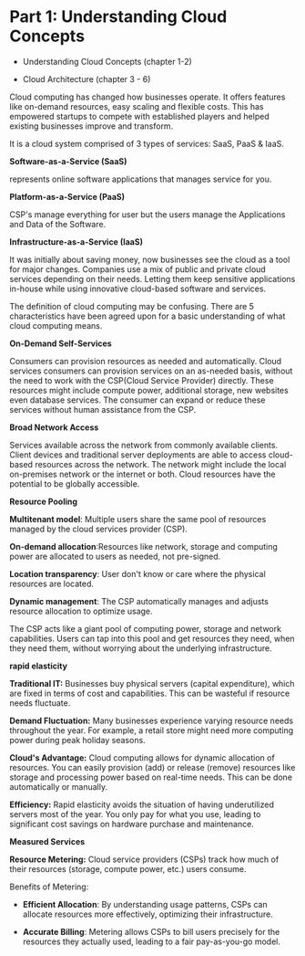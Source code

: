 # Part 1: Understanding Cloud Concepts

* Understanding Cloud Concepts (chapter 1-2)

* Cloud Architecture (chapter 3 - 6)

Cloud computing has changed how businesses operate. It offers features like on-demand resources, easy scaling and flexible costs. This has empowered startups to compete with established players and helped existing businesses improve and transform.

It is a cloud system comprised of 3 types of services: SaaS, PaaS & IaaS.

**Software-as-a-Service (SaaS)**

represents online software applications that manages service for you.

**Platform-as-a-Service (PaaS)**

CSP's manage everything for user but the users manage the Applications and Data of the Software.

**Infrastructure-as-a-Service (IaaS)**



It was initially about saving money, now businesses see the cloud as a tool for major changes. Companies use a mix of public and private cloud services depending on their needs. Letting them keep sensitive applications in-house while using innovative cloud-based software and services.

The definition of cloud computing may be confusing. There are 5 characteristics have been agreed upon for a basic understanding of what cloud computing means.

**On-Demand Self-Services**

Consumers can provision resources as needed and automatically. Cloud services consumers can provision services on an as-needed basis, without the need to work with the CSP(Cloud Service Provider)  directly. These resources might include compute power, additional storage, new websites even database services. The consumer can expand or reduce these services without human assistance from the CSP.

**Broad Network Access**

Services available across the network from commonly available clients. Client devices and traditional server deployments are able to access cloud-based resources across the network. The network might include the local on-premises network or the internet or both. Cloud resources have the potential to be globally accessible.

**Resource Pooling**

**Multitenant model**: Multiple users share the same pool of resources managed by the cloud services provider (CSP).

**On-demand allocation**:Resources like network, storage and computing power are allocated to users as needed, not pre-signed. 

**Location transparency**: User don't know  or care where the physical resources are located.

**Dynamic management**: The CSP automatically manages and adjusts resource allocation to optimize usage.

The CSP acts like a giant pool of computing power, storage and network capabilities. Users can tap into this pool and get resources they need, when they need them, without worrying about the underlying infrastructure.

**rapid elasticity**

**Traditional IT:** Businesses buy physical servers (capital expenditure), which are fixed in terms of cost and capabilities. This can be wasteful if resource needs fluctuate.

**Demand Fluctuation:** Many businesses experience varying resource needs throughout the year. For example, a retail store might need more computing power during peak holiday seasons.

**Cloud's Advantage:** Cloud computing allows for dynamic allocation of resources. You can easily provision (add) or release (remove) resources like storage and processing power based on real-time needs. This can be done automatically or manually.

**Efficiency:** Rapid elasticity avoids the situation of having underutilized servers most of the year. You only pay for what you use, leading to significant cost savings on hardware purchase and maintenance.

**Measured Services**

**Resource Metering:** Cloud service providers (CSPs) track how much of their resources (storage, compute power, etc.) users consume.

Benefits of Metering:
  * **Efficient Allocation**: By understanding usage patterns, CSPs can allocate resources more effectively, optimizing their infrastructure.
    
  * **Accurate Billing**: Metering allows CSPs to bill users precisely for the resources they actually used, leading to a fair pay-as-you-go model.
